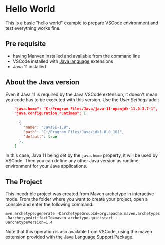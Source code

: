 # Hello World
This is a basic "hello world" example to prepare VSCode environment and test everything works fine.

## Pre requisite

- having Manven installed and available from the command line
- VSCode installed with [Java language](https://code.visualstudio.com/docs/languages/java) extensions
- Java 11 installed

## About the Java version

Even if Java 11 is required by the Java VSCode extension, it doesn't mean you code has to be executed with this version. Use the *User Settings* add :

```json
    "java.home": "C:/Program Files/Java/java-11-openjdk-11.0.3.7-1",
    "java.configuration.runtimes": [
    
      {
        "name": "JavaSE-1.8",
        "path": "C:/Program Files/Java/jdk1.8.0_101",
        "default": true
      },
    ]
```    

In this case, Java 11 being set by the `java.home` property, it will be used by VSCode. Then you can define any other Java version as runtime environment for your Java applications.

## The Project

This incedrible project was created from Maven archetype in interactive mode. From the folder where you want to create your project, open a console and enter the following command: 
```
mvn archetype:generate -DarchetypeGroupId=org.apache.maven.archetypes -DarchetypeArtifactId=maven-archetype-quickstart -DarchetypeVersion=1.4
```

Note that this operation is aso available from VSCode, using the maven extension provided with the Java Language Support Package.

